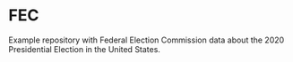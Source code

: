 # FEC
Example repository with Federal Election Commission data about the 2020 Presidential Election in the United States.
